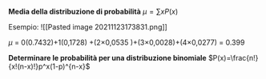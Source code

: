 **Media della distribuzione di probabilità**
$\mu=\sum xP(x)$
 
 Esempio: ![[Pasted image 20211123173831.png]] 
 
 $\mu$ = 0(0.7432)+1(0,1728) +(2×0,0535 )+(3×0,0028)+(4×0,0277) = 0.399
 
 **Determinare le probabilità per una distribuzione binomiale**
 $P(x)=\frac{n!}{x!(n-x)!}p^x(1-p)^{n-x}$